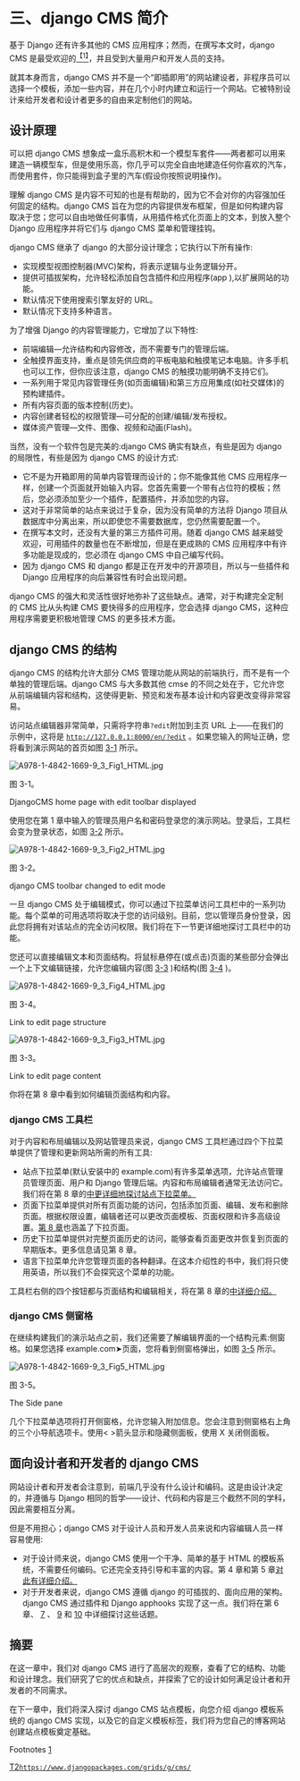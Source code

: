 # 三、django CMS 简介

基于 Django 还有许多其他的 CMS 应用程序；然而，在撰写本文时，django CMS 是最受欢迎的[<sup>【1】</sup>](#Fn1)，并且受到大量用户和开发人员的支持。

就其本身而言，django CMS 并不是一个“即插即用”的网站建设者，非程序员可以选择一个模板，添加一些内容，并在几个小时内建立和运行一个网站。它被特别设计来给开发者和设计者更多的自由来定制他们的网站。

## 设计原理

可以把 django CMS 想象成一盒乐高积木和一个模型车套件——两者都可以用来建造一辆模型车，但是使用乐高，你几乎可以完全自由地建造任何你喜欢的汽车，而使用套件，你只能得到盒子里的汽车(假设你按照说明操作)。

理解 django CMS 是内容不可知的也是有帮助的，因为它不会对你的内容强加任何固定的结构。django CMS 旨在为您的内容提供发布框架，但是如何构建内容取决于您；您可以自由地做任何事情，从用插件格式化页面上的文本，到放入整个 Django 应用程序并将它们与 django CMS 菜单和管理挂钩。

django CMS 继承了 django 的大部分设计理念；它执行以下所有操作:

*   实现模型视图控制器(MVC)架构，将表示逻辑与业务逻辑分开。
*   提供可插拔架构，允许轻松添加自包含插件和应用程序(app ),以扩展网站的功能。
*   默认情况下使用搜索引擎友好的 URL。
*   默认情况下支持多种语言。

为了增强 Django 的内容管理能力，它增加了以下特性:

*   前端编辑—允许结构和内容修改，而不需要专门的管理后端。
*   全触摸界面支持，重点是领先供应商的平板电脑和触摸笔记本电脑。许多手机也可以工作，但你应该注意，django CMS 的触摸功能明确不支持它们。
*   一系列用于常见内容管理任务(如页面编辑)和第三方应用集成(如社交媒体)的预构建插件。
*   所有内容页面的版本控制(历史)。
*   内容创建者轻松的权限管理—可分配的创建/编辑/发布授权。
*   媒体资产管理—文件、图像、视频和动画(Flash)。

当然，没有一个软件包是完美的:django CMS 确实有缺点，有些是因为 django 的局限性，有些是因为 django CMS 的设计方式:

*   它不是为开箱即用的简单内容管理而设计的；你不能像其他 CMS 应用程序一样，创建一个页面就开始输入内容。您首先需要一个带有占位符的模板；然后，您必须添加至少一个插件，配置插件，并添加您的内容。
*   这对于非常简单的站点来说过于复杂，因为没有简单的方法将 Django 项目从数据库中分离出来，所以即使您不需要数据库，您仍然需要配置一个。
*   在撰写本文时，还没有大量的第三方插件可用。随着 django CMS 越来越受欢迎，可用插件的数量也在不断增加，但是在更成熟的 CMS 应用程序中有许多功能是现成的，您必须在 django CMS 中自己编写代码。
*   因为 django CMS 和 django 都是正在开发中的开源项目，所以与一些插件和 Django 应用程序的向后兼容性有时会出现问题。

django CMS 的强大和灵活性很好地弥补了这些缺点。通常，对于构建完全定制的 CMS 比从头构建 CMS 要快得多的应用程序，您会选择 django CMS，这种应用程序需要更积极地管理 CMS 的更多技术方面。

## django CMS 的结构

django CMS 的结构允许大部分 CMS 管理功能从网站的前端执行，而不是有一个单独的管理后端。django CMS 与大多数其他 cmse 的不同之处在于，它允许您从前端编辑内容和结构，这使得更新、预览和发布基本设计和内容更改变得非常容易。

访问站点编辑器非常简单，只需将字符串`?edit`附加到主页 URL 上——在我们的示例中，这将是 [`http://127.0.0.1:8000/en/?edit`](http://127.0.0.1:8000/en/?edit) 。如果您输入的网址正确，您将看到演示网站的首页如图 [3-1](#Fig1) 所示。

![A978-1-4842-1669-9_3_Fig1_HTML.jpg](img/A978-1-4842-1669-9_3_Fig1_HTML.jpg)

图 3-1。

DjangoCMS home page with edit toolbar displayed

使用您在第 1 章中输入的管理员用户名和密码登录您的演示网站。登录后，工具栏会变为登录状态，如图 [3-2](#Fig2) 所示。

![A978-1-4842-1669-9_3_Fig2_HTML.jpg](img/A978-1-4842-1669-9_3_Fig2_HTML.jpg)

图 3-2。

django CMS toolbar changed to edit mode

一旦 django CMS 处于编辑模式，你可以通过下拉菜单访问工具栏中的一系列功能。每个菜单的可用选项将取决于您的访问级别。目前，您以管理员身份登录，因此您将拥有对该站点的完全访问权限。我们将在下一节更详细地探讨工具栏中的功能。

您还可以直接编辑文本和页面结构。将鼠标悬停在(或点击)页面的某些部分会弹出一个上下文编辑链接，允许您编辑内容(图 [3-3](#Fig3) )和结构(图 [3-4](#Fig4) )。

![A978-1-4842-1669-9_3_Fig4_HTML.jpg](img/A978-1-4842-1669-9_3_Fig4_HTML.jpg)

图 3-4。

Link to edit page structure

![A978-1-4842-1669-9_3_Fig3_HTML.jpg](img/A978-1-4842-1669-9_3_Fig3_HTML.jpg)

图 3-3。

Link to edit page content

你将在第 8 章中看到如何编辑页面结构和内容。

### django CMS 工具栏

对于内容和布局编辑以及网站管理员来说，django CMS 工具栏通过四个下拉菜单提供了管理和更新网站所需的所有工具:

*   站点下拉菜单(默认安装中的 example.com)有许多菜单选项，允许站点管理员管理页面、用户和 Django 管理后端。内容和布局编辑者通常无法访问它。我们将在第 8 章的[中更详细地探讨站点下拉菜单。](08.html)
*   页面下拉菜单提供对所有页面功能的访问，包括添加页面、编辑、发布和删除页面。根据权限设置，编辑者还可以更改页面模板、页面权限和许多高级设置。[第 8 章](08.html)也涵盖了下拉页面。
*   历史下拉菜单提供对完整页面历史的访问，能够查看页面更改并恢复到页面的早期版本。更多信息请见第 8 章。
*   语言下拉菜单允许您管理页面的各种翻译。在这本介绍性的书中，我们将只使用英语，所以我们不会探究这个菜单的功能。

工具栏右侧的四个按钮都与页面结构和编辑相关，将在第 8 章的[中详细介绍。](08.html)

### django CMS 侧窗格

在继续构建我们的演示站点之前，我们还需要了解编辑界面的一个结构元素:侧窗格。如果您选择 example.com➤页面，您将看到侧窗格弹出，如图 [3-5](#Fig5) 所示。

![A978-1-4842-1669-9_3_Fig5_HTML.jpg](img/A978-1-4842-1669-9_3_Fig5_HTML.jpg)

图 3-5。

The Side pane

几个下拉菜单选项将打开侧窗格，允许您输入附加信息。您会注意到侧窗格右上角的三个小导航选项卡。使用< >箭头显示和隐藏侧面板，使用 X 关闭侧面板。

## 面向设计者和开发者的 django CMS

网站设计者和开发者会注意到，前端几乎没有什么设计和编码。这是由设计决定的，并遵循与 Django 相同的哲学——设计、代码和内容是三个截然不同的学科，因此需要相互分离。

但是不用担心；django CMS 对于设计人员和开发人员来说和内容编辑人员一样容易使用:

*   对于设计师来说，django CMS 使用一个干净、简单的基于 HTML 的模板系统，不需要任何编码。它还完全支持引导和丰富的内容。第 4 章和第 5 章[对此有详细介绍。](05.html)
*   对于开发者来说，django CMS 遵循 django 的可插拔的、面向应用的架构。django CMS 通过插件和 Django apphooks 实现了这一点。我们将在第 6 章、 [7](07.html) 、 [9](09.html) 和 [10](10.html) 中详细探讨这些话题。

## 摘要

在这一章中，我们对 django CMS 进行了高层次的观察，查看了它的结构、功能和设计理念。我们研究了它的优点和缺点，并探索了它的设计如何满足设计者和开发者的不同需求。

在下一章中，我们将深入探讨 django CMS 站点模板，向您介绍 django 模板系统的 django CMS 实现，以及它的自定义模板标签，我们将为您自己的博客网站创建站点模板奠定基础。

Footnotes [1](#Fn1_source)

[T2`https://www.djangopackages.com/grids/g/cms/`](https://www.djangopackages.com/grids/g/cms/)